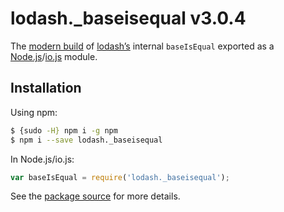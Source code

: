 # lodash._baseisequal v3.0.4

The [modern build](https://github.com/lodash/lodash/wiki/Build-Differences) of [lodash’s](https://lodash.com/) internal `baseIsEqual` exported as a [Node.js](http://nodejs.org/)/[io.js](https://iojs.org/) module.

## Installation

Using npm:

```bash
$ {sudo -H} npm i -g npm
$ npm i --save lodash._baseisequal
```

In Node.js/io.js:

```js
var baseIsEqual = require('lodash._baseisequal');
```

See the [package source](https://github.com/lodash/lodash/blob/3.0.4-npm-packages/lodash._baseisequal) for more details.
